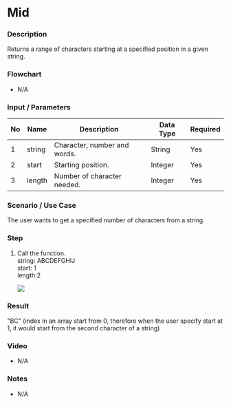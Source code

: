 # Mid

### Description

Returns a range of characters starting at a specified position in a given string.

### Flowchart

- N/A 

### Input / Parameters

| No | Name | Description | Data Type | Required |
| ------ | ------ | ------ |------ | ------ |
| 1 | string | Character, number and words. | String | Yes  |
| 2 | start |  Starting position. | Integer | Yes |
| 3 | length | Number of character needed. | Integer | Yes |

### Scenario / Use Case

The user wants to get a specified number of characters from a string.</br>

### Step

1. Call the function.
    </br>
    string: ABCDEFGHIJ<br />
    start: 1<br />
    length:2<br />
    
    ![](../../../../document/function/String/mid/mid-step-1.png?raw=true)

### Result

"BC" (index in an array start from 0, therefore when the user specify start at 1, it would start from the second character of a string)

### Video

- N/A

<!--[![Video](http://i.imgur.com/Ot5DWAW.png)](https://youtu.be/StTqXEQ2l-Y?t=35s)-->

### Notes

- N/A
